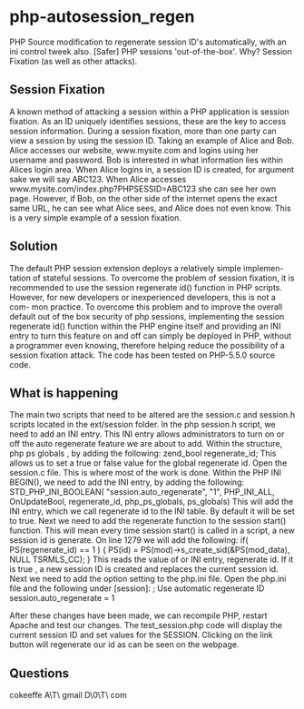 php-autosession_regen
=====================

PHP Source modification to regenerate session ID's automatically, with an ini control tweek also. [Safer] PHP sessions 'out-of-the-box'. Why? Session Fixation (as well as other attacks).

<h2>Session Fixation</h2>
A known method of attacking a session within a PHP application is session fixation. As an ID uniquely identifies sessions, these are the key to access session information. During a session fixation, more than one party can view
a session by using the session ID. Taking an example of Alice and Bob. Alice accesses our website, www.mysite.com and logins using her username and password. Bob is interested in what information lies within Alices login area.
When Alice logins in, a session ID is created, for argument sake we will say ABC123. When Alice accesses www.mysite.com/index.php?PHPSESSID=ABC123 she can see her own page. However, if Bob, on the other side of the internet opens the exact same URL, he can see what Alice sees, and Alice does
not even know. This is a very simple example of a session fixation.

<h2>Solution</h2>
The default PHP session extension deploys a relatively simple implemen- tation of stateful sessions. To overcome the problem of session fixation, it is recommended to use the session regenerate id() function in PHP scripts. However, for new developers or inexperienced developers, this is not a com- mon practice. To overcome this problem and to improve the overall default out of the box security of php sessions, implementing the session regenerate id() function within the PHP engine itself and providing an INI entry to turn this feature on and off can simply be deployed in PHP, without a programmer even knowing, therefore helping reduce the possibility of a session fixation attack. The code has been tested on PHP-5.5.0 source code.

<h2>What is happening</h2>
The main two scripts that need to be altered are the session.c and session.h scripts located in the ext/session folder. In the php session.h script, we need to add an INI entry. This INI entry allows administrators to turn on or off the auto regenerate feature we are about to add. Within the structure,
php ps globals , by adding the following:
zend_bool regenerate_id;
This allows us to set a true or false value for the global regenerate id. Open the session.c file. This is where most of the work is done. Within the PHP INI BEGIN(), we need to add the INI entry, by adding the following:
STD_PHP_INI_BOOLEAN( "session.auto_regenerate",  "1", PHP_INI_ALL,
OnUpdateBool, regenerate_id, php_ps_globals, ps_globals)
This will add the INI entry, which we call regenerate id to the INI table. By default it will be set to true. Next we need to add the regenerate function to the session start() function. This will mean every time session start() is called in a script, a new session id is generate. On line 1279 we will add the following:
if( PS(regenerate_id) == 1 )
   {
  PS(id) = PS(mod)->s_create_sid(&PS(mod_data), NULL TSRMLS_CC);
   }
This reads the value of or INI entry, regenerate id. If it is true , a new session ID is created and replaces the current session id. Next we need to add the option setting to the php.ini file. Open the php.ini file and the following under [session]:
; Use automatic regenerate ID
session.auto_regenerate = 1

After these changes have been made, we can recompile PHP, restart Apache and test our changes. The test_session.php code will display the current session ID and set values for the SESSION. Clicking on the link button will regenerate our id as can be seen on the webpage.

<h2>Questions</h2>
cokeeffe A\T\ gmail D\0\T\ com 
